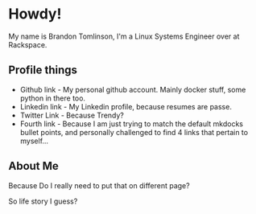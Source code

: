 # Howdy!

My name is Brandon Tomlinson, I'm a Linux Systems Engineer over at Rackspace.

## Profile things

* Github link - My personal github account. Mainly docker stuff, some python in there too.
* Linkedin link - My Linkedin profile, because resumes are passe.
* Twitter Link - Because Trendy?
* Fourth link - Because I am just trying to match the default mkdocks bullet points, and personally challenged to find 4 links that pertain to myself...

## About Me
Because Do I really need to put that on different page?

So life story I guess?
